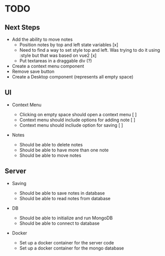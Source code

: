 
# TODO

## Next Steps
* Add the ability to move notes 
  * Position notes by top and left state variables [x]
  * Need to find a way to set style top and left. Was trying to 
    do it using :style but that was based on vue2 [x]
  * Put textareas in a draggable div (?)
* Create a context menu component 
* Remove save button
* Create a Desktop component (represents all empty space)

## UI

* Context Menu
  * Clicking on empty space should open a context menu [ ] 
  * Context menu should include options for adding note [ ] 
  * Context menu should incliude option for saving [ ] 

* Notes
  * Should be able to delete notes
  * Should be able to have more than one note
  * Should be able to move notes

## Server

* Saving
  * Should be able to save notes in database
  * Should be able to read notes from database

* DB
  * Should be able to initialize and run MongoDB
  * Should be able to connect to database

* Docker
  * Set up a docker container for the server code
  * Set up a docker container for the mongo database
